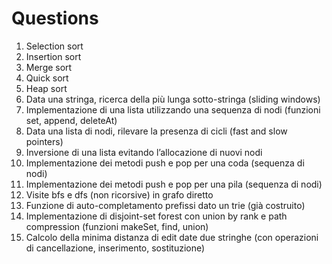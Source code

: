 # Questions
1. Selection sort
2. Insertion sort
3. Merge sort
4. Quick sort
5. Heap sort
6. Data una stringa, ricerca della più lunga sotto-stringa (sliding windows)
7. Implementazione di una lista utilizzando una sequenza di nodi (funzioni set, append, deleteAt)
8. Data una lista di nodi, rilevare la presenza di cicli (fast and slow pointers)
9. Inversione di una lista evitando l’allocazione di nuovi nodi
10. Implementazione dei metodi push e pop per una coda (sequenza di nodi)
11. Implementazione dei metodi push e pop per una pila (sequenza di nodi)
12. Visite bfs e dfs (non ricorsive) in grafo diretto
13. Funzione di auto-completamento prefissi dato un trie (già costruito)
14. Implementazione di disjoint-set forest con union by rank e path compression (funzioni makeSet,
find, union)
15. Calcolo della minima distanza di edit date due stringhe (con operazioni di cancellazione, inserimento, sostituzione)
